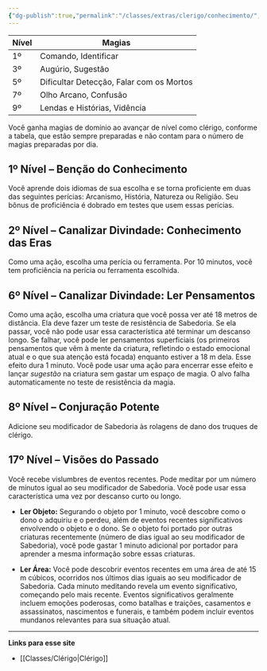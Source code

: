 ```yaml
---
{"dg-publish":true,"permalink":"/classes/extras/clerigo/conhecimento/","created":"2024-07-23T08:29:11.000-03:00"}
---
```



| Nível | Magias                          |
|-------|---------------------------------|
| 1º    | Comando, Identificar             |
| 3º    | Augúrio, Sugestão                |
| 5º    | Dificultar Detecção, Falar com os Mortos |
| 7º    | Olho Arcano, Confusão            |
| 9º    | Lendas e Histórias, Vidência     |

Você ganha magias de domínio ao avançar de nível como clérigo, conforme a tabela, que estão sempre preparadas e não contam para o número de magias preparadas por dia.

## 1º Nível – Benção do Conhecimento  
Você aprende dois idiomas de sua escolha e se torna proficiente em duas das seguintes perícias: Arcanismo, História, Natureza ou Religião. Seu bônus de proficiência é dobrado em testes que usem essas perícias.

## 2º Nível – Canalizar Divindade: Conhecimento das Eras
Como uma ação, escolha uma perícia ou ferramenta. Por 10 minutos, você tem proficiência na perícia ou ferramenta escolhida.

## 6º Nível – Canalizar Divindade: Ler Pensamentos  
Como uma ação, escolha uma criatura que você possa ver até 18 metros de distância. Ela deve fazer um teste de resistência de Sabedoria. Se ela passar, você não pode usar essa característica até terminar um descanso longo. Se falhar, você pode ler pensamentos superficiais (os primeiros pensamentos que vêm à mente da criatura, refletindo o estado emocional atual e o que sua atenção está focada) enquanto estiver a 18 m dela. Esse efeito dura 1 minuto. Você pode usar uma ação para encerrar esse efeito e lançar *sugestão* na criatura sem gastar um espaço de magia. O alvo falha automaticamente no teste de resistência da magia.

## 8º Nível – Conjuração Potente  
Adicione seu modificador de Sabedoria às rolagens de dano dos truques de clérigo.

## 17º Nível – Visões do Passado  
Você recebe vislumbres de eventos recentes. Pode meditar por um número de minutos igual ao seu modificador de Sabedoria. Você pode usar essa característica uma vez por descanso curto ou longo.

- **Ler Objeto:** Segurando o objeto por 1 minuto, você descobre como o dono o adquiriu e o perdeu, além de eventos recentes significativos envolvendo o objeto e o dono. Se o objeto foi portado por outras criaturas recentemente (número de dias igual ao seu modificador de Sabedoria), você pode gastar 1 minuto adicional por portador para aprender a mesma informação sobre essas criaturas.

- **Ler Área:** Você pode descobrir eventos recentes em uma área de até 15 m cúbicos, ocorridos nos últimos dias iguais ao seu modificador de Sabedoria. Cada minuto meditando revela um evento significativo, começando pelo mais recente. Eventos significativos geralmente incluem emoções poderosas, como batalhas e traições, casamentos e assassinatos, nascimentos e funerais, e também podem incluir eventos mundanos relevantes para sua situação atual.

___
**Links para esse site**  
- [[Classes/Clérigo\|Clérigo]]

